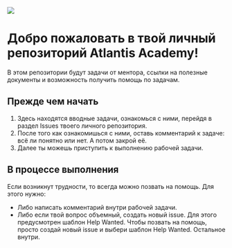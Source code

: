 [//]: # 'VERSIONS'

[<img src="https://img.shields.io/static/v1?style=for-the-badge&label=%40atls%2Fcode-service&message=0.0.20&labelColor=ECEEF5&color=D7DCEB">](https://npmjs.com/package/@atls/code-service)

[//]: # 'VERSIONS'

# Добро пожаловать в твой личный репозиторий Atlantis Academy!

В этом репозитории будут задачи от ментора, ссылки на полезные документы и возможность получить помощь по задачам.

## Прежде чем начать

1. Здесь находятся вводные задачи, ознакомься с ними, перейдя в раздел Issues твоего личного репозитория.
2. После того как ознакомишься с ними, оставь комментарий к задаче: всё ли понятно или нет. А потом закрой её.
3. Далее ты можешь приступить к выполнению рабочей задачи.

## В процессе выполнения

Если возникнут трудности, то всегда можно позвать на помощь. Для этого нужно:

- Либо написать комментарий внутри рабочей задачи.
- Либо если твой вопрос объемный, создать новый issue. Для этого предусмотрен шаблон Help Wanted. Чтобы позвать на помощь, просто создай новый issue и выбери шаблон Help Wanted. Остальное внутри.
